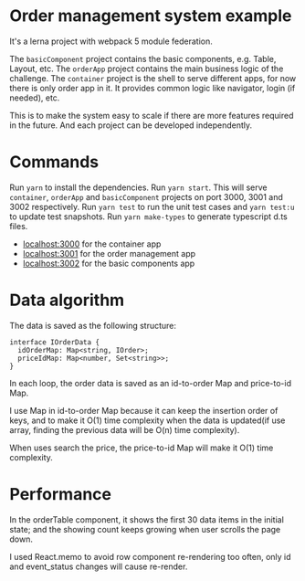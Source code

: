 # Order management system example

It's a lerna project with webpack 5 module federation. 

The `basicComponent` project contains the basic components, e.g. Table, Layout, etc.
The `orderApp` project contains the main business logic of the challenge.
The `container` project is the shell to serve different apps, for now there is only order app in it. It provides common logic like navigator, login (if needed), etc.

This is to make the system easy to scale if there are more features required in the future. And each project can be developed independently.

# Commands

Run `yarn` to install the dependencies.
Run `yarn start`. This will serve `container`, `orderApp` and `basicComponent` projects on port 3000, 3001 and 3002 respectively.
Run `yarn test` to run the unit test cases and `yarn test:u` to update test snapshots.
Run `yarn make-types` to generate typescript d.ts files.

- [localhost:3000](http://localhost:3000/) for the container app
- [localhost:3001](http://localhost:3001/) for the order management app
- [localhost:3002](http://localhost:3002/) for the basic components app

# Data algorithm

The data is saved as the following structure:

```
interface IOrderData {
  idOrderMap: Map<string, IOrder>;
  priceIdMap: Map<number, Set<string>>;
}
```

In each loop, the order data is saved as an id-to-order Map and price-to-id Map.

I use Map in id-to-order Map because it can keep the insertion order of keys, and to make it O(1) time complexity when the data is updated(if use array, finding the previous data will be O(n) time complexity). 

When uses search the price, the price-to-id Map will make it O(1) time complexity.

# Performance

In the orderTable component, it shows the first 30 data items in the initial state; and the showing count keeps growing when user scrolls the page down. 

I used React.memo to avoid row component re-rendering too often, only id and event_status changes will cause re-render. 
